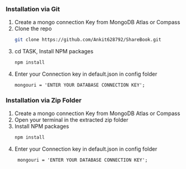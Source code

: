 ### Installation via Git

1. Create a mongo connection Key from MongoDB Atlas or Compass
2. Clone the repo
   ```sh
   git clone https://github.com/Ankit628792/ShareBook.git
   ```
3. cd TASK, Install NPM packages
   ```sh
   npm install
   ``` 
4. Enter your Connection key in default.json in config folder
   ```
   mongouri = 'ENTER YOUR DATABASE CONNECTION KEY';
   ```

### Installation via Zip Folder

1. Create a mongo connection Key from MongoDB Atlas or Compass
2. Open your terminal in the extracted zip folder
3. Install NPM packages
   ```sh
   npm install
   ``` 
4. Enter your Connection key in default.json in config folder
   ```
    mongouri = 'ENTER YOUR DATABASE CONNECTION KEY';
   ```

